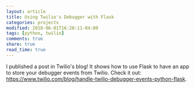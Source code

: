 ```yaml
---
layout: article
title: Using Twilio's Debugger with Flask
categories: projects
modified: 2018-06-01T16:28:11-04:00
tags: [python, twilio]
comments: true
share: true
read_time: true
---
```



I published a post in Twilio's blog! It shows how to use Flask to have an app to store your debugger events from Twilio. Check it out: <https://www.twilio.com/blog/handle-twilio-debugger-events-python-flask>.